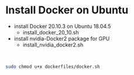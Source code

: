 <!-- Ctrl+Alt+O, omni, readme viewer -->

# Install Docker on Ubuntu

* install Docker 20.10.3 on Ubuntu 18.04.5
	* install_docker_20_10.sh
* install nvidia-Docker2 package for GPU
	* install_nvidia_docker2.sh
<br>

```bash
sudo chmod u+x dockerfiles/docker.sh
```